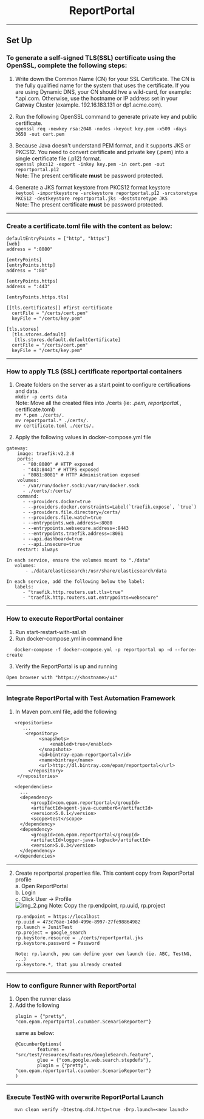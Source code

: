 <h1 align="center">ReportPortal</h1>

***
## Set Up

### To generate a self-signed TLS(SSL) certificate using the OpenSSL, complete the following steps:
1. Write down the Common Name (CN) for your SSL Certificate. The CN is the fully qualified name for the system that uses the certificate. If you are using Dynamic DNS, your CN should hve a wild-card, for example: *.api.com. Otherwise, use the hostname or IP address set in your Gatway Cluster (example. 192.16.183.131 or dp1.acme.com).

2. Run the following OpenSSL command to generate private key and public certificate.\
```openssl req -newkey rsa:2048 -nodes -keyout key.pem -x509 -days 3650 -out cert.pem```
   
3. Because Java doesn't understand PEM format, and it supports JKS or PKCS12. You need to convert certificate and private key (.pem) into a single certificate file (.p12) format.\
```openssl pkcs12 -export -inkey key.pem -in cert.pem -out reportportal.p12```\
   Note: The present certificate **must** be password protected.
   
4. Generate a JKS format keystore from PKCS12 format keystore\
```keytool -importkeystore -srckeystore reportportal.p12 -srcstoretype PKCS12 -destkeystore reportportal.jks -deststoretype JKS```\
   Note: The present certificate **must** be password protected.
---
### Create a certificate.toml file with the content as below:
```
defaultEntryPoints = ["http", "https"]
[web]
address = ":8080"

[entryPoints]
[entryPoints.http]
address = ":80"

[entryPoints.https]
address = ":443"

[entryPoints.https.tls]

[[tls.certificates]] #first certificate
  certFile = "/certs/cert.pem"
  keyFile = "/certs/key.pem"
   
[tls.stores]
  [tls.stores.default]
   [tls.stores.default.defaultCertificate]
  certFile = "/certs/cert.pem"
  keyFile = "/certs/key.pem"
```
---
### How to apply TLS (SSL) certificate reportportal containers
1. Create folders on the server as a start point to configure certifications and data.\
```mkdir -p certs data```\
   Note: Move all the created files into ./certs (ie: *.pem, reportportal.*, certificate.toml)\
   ```mv *.pem ./certs/.```\
   ```mv reportportal.* ./certs/.```\
   ```mv certificate.toml ./certs/.```
   
   
2. Apply the following values in docker-compose.yml file
```
gateway:
    image: traefik:v2.2.8
    ports:
      - "80:8080" # HTTP exposed
      - "443:8443" # HTTPS exposed
      - "8081:8081" # HTTP Administration exposed
    volumes:
      - /var/run/docker.sock:/var/run/docker.sock
      - ./certs/:/certs/
    command:
      - --providers.docker=true
      - --providers.docker.constraints=Label(`traefik.expose`, `true`)
      - --providers.file.directory=/certs/
      - --providers.file.watch=true
      - --entrypoints.web.address=:8080
      - --entrypoints.websecure.address=:8443
      - --entrypoints.traefik.address=:8081
      - --api.dashboard=true
      - --api.insecure=true
    restart: always
   
In each service, ensure the volumes mount to "./data"
   volumes:
       - ./data/elasticsearch:/usr/share/elasticsearch/data
     
In each service, add the following below the label:
   labels:
      - "traefik.http.routers.uat.tls=true"
      - "traefik.http.routers.uat.entrypoints=websecure" 
```
---
### How to execute ReportPortal container
1. Run start-restart-with-ssl.sh
2. Run docker-compose.yml in command line
```
   docker-compose -f docker-compose.yml -p reportportal up -d --force-create
```
3. Verify the ReportPortal is up and running
```
Open browser with "https://<hostname>/ui"
```
---
### Integrate ReportPortal with Test Automation Framework
1. In Maven pom.xml file, add the following
```
   <repositories>
      ...
       <repository>
            <snapshots>
                <enabled>true</enabled>
            </snapshots>
            <id>bintray-epam-reportportal</id>
            <name>bintray</name>
            <url>http://dl.bintray.com/epam/reportportal</url>
        </repository>
    </repositories>

   <dependencies>
     ...
     <dependency>
         <groupId>com.epam.reportportal</groupId>
         <artifactId>agent-java-cucumber6</artifactId>
         <version>5.0.1</version>
         <scope>test</scope>
     </dependency>
     <dependency>
         <groupId>com.epam.reportportal</groupId>
         <artifactId>logger-java-logback</artifactId>
         <version>5.0.3</version>
     </dependency>
   </dependencies>
```
---
2. Create reportportal.properties file. This content copy from ReportPortal profile\
   a. Open ReportPortal\
   b. Login\
   c. Click User -> Profile\
   ![img_2.png](src/img_2.png)
   Note: Copy the rp.endpoint, rp.uuid, rp.project
   ```
   rp.endpoint = https://localhost
   rp.uuid = 473c76ae-140d-499e-8997-27fe98864982
   rp.launch = JunitTest 
   rp.project = google_search
   rp.keystore.resource = ./certs/reportportal.jks
   rp.keystore.password = Password
   
   Note: rp.launch, you can define your own launch (ie. ABC, TestNG, ...) 
   rp.keystore.*, that you already created

---
### How to configure Runner with ReportPortal
1. Open the runner class
2. Add the following
   ```
   plugin = {"pretty", "com.epam.reportportal.cucumber.ScenarioReporter"}
   ```
   same as below:
   ```
   @CucumberOptions(
           features = "src/test/resources/features/GoogleSearch.feature",
           glue = {"com.google.web.search.stepdefs"},
           plugin = {"pretty", "com.epam.reportportal.cucumber.ScenarioReporter"}
   )
   ```
---   
### Execute TestNG with overwrite ReportPortal Launch
```
   mvn clean verify -Dtestng.dtd.http=true -Drp.launch=<new launch>
```